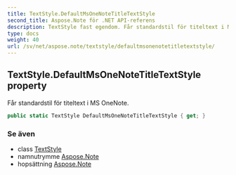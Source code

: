 ```yaml
---
title: TextStyle.DefaultMsOneNoteTitleTextStyle
second_title: Aspose.Note för .NET API-referens
description: TextStyle fast egendom. Får standardstil för titeltext i MS OneNote.
type: docs
weight: 40
url: /sv/net/aspose.note/textstyle/defaultmsonenotetitletextstyle/
---
```

## TextStyle.DefaultMsOneNoteTitleTextStyle property

Får standardstil för titeltext i MS OneNote.

```csharp
public static TextStyle DefaultMsOneNoteTitleTextStyle { get; }
```

### Se även

* class [TextStyle](../)
* namnutrymme [Aspose.Note](../../textstyle/)
* hopsättning [Aspose.Note](../../../)



